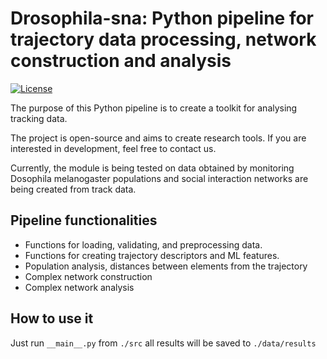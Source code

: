 # Drosophila-sna: Python pipeline for trajectory data processing, network construction and analysis

[![License](https://img.shields.io/badge/license-BSD--3%20Clause-green)](https://github.com/milanXpetrovic/my_module/blob/main/LICENSE.md)


The purpose of this Python pipeline is to create a toolkit for analysing tracking data.

The project is open-source and aims to create research tools. If you are interested in development, feel free to contact us.

Currently, the module is being tested on data obtained by monitoring Dosophila melanogaster populations and social interaction networks are being created from track data.

## Pipeline functionalities
- Functions for loading, validating, and preprocessing data.
- Functions for creating trajectory descriptors and ML features.
- Population analysis, distances between elements from the trajectory
- Complex network construction
- Complex network analysis

## How to use it

Just run `__main__.py` from `./src` all results will be saved to `./data/results`

